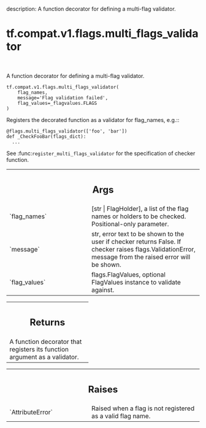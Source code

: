 description: A function decorator for defining a multi-flag validator.

<div itemscope itemtype="http://developers.google.com/ReferenceObject">
<meta itemprop="name" content="tf.compat.v1.flags.multi_flags_validator" />
<meta itemprop="path" content="Stable" />
</div>

# tf.compat.v1.flags.multi_flags_validator

<!-- Insert buttons and diff -->

<table class="tfo-notebook-buttons tfo-api nocontent" align="left">

</table>



A function decorator for defining a multi-flag validator.


<pre class="devsite-click-to-copy prettyprint lang-py tfo-signature-link">
<code>tf.compat.v1.flags.multi_flags_validator(
    flag_names,
    message=&#x27;Flag validation failed&#x27;,
    flag_values=_flagvalues.FLAGS
)
</code></pre>



<!-- Placeholder for "Used in" -->

Registers the decorated function as a validator for flag_names, e.g.::

    @flags.multi_flags_validator(['foo', 'bar'])
    def _CheckFooBar(flags_dict):
      ...

See :func:`register_multi_flags_validator` for the specification of checker
function.

<!-- Tabular view -->
 <table class="responsive fixed orange">
<colgroup><col width="214px"><col></colgroup>
<tr><th colspan="2"><h2 class="add-link">Args</h2></th></tr>

<tr>
<td>
`flag_names`<a id="flag_names"></a>
</td>
<td>
[str | FlagHolder], a list of the flag names or holders to be
checked. Positional-only parameter.
</td>
</tr><tr>
<td>
`message`<a id="message"></a>
</td>
<td>
str, error text to be shown to the user if checker returns False.
If checker raises flags.ValidationError, message from the raised
error will be shown.
</td>
</tr><tr>
<td>
`flag_values`<a id="flag_values"></a>
</td>
<td>
flags.FlagValues, optional FlagValues instance to validate
against.
</td>
</tr>
</table>



<!-- Tabular view -->
 <table class="responsive fixed orange">
<colgroup><col width="214px"><col></colgroup>
<tr><th colspan="2"><h2 class="add-link">Returns</h2></th></tr>
<tr class="alt">
<td colspan="2">
A function decorator that registers its function argument as a validator.
</td>
</tr>

</table>



<!-- Tabular view -->
 <table class="responsive fixed orange">
<colgroup><col width="214px"><col></colgroup>
<tr><th colspan="2"><h2 class="add-link">Raises</h2></th></tr>

<tr>
<td>
`AttributeError`<a id="AttributeError"></a>
</td>
<td>
Raised when a flag is not registered as a valid flag name.
</td>
</tr>
</table>

